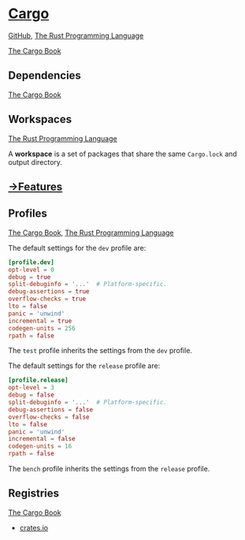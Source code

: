 # [Cargo](https://doc.rust-lang.org/cargo)
[GitHub](https://github.com/rust-lang/cargo), [The Rust Programming Language](https://doc.rust-lang.org/book/ch14-00-more-about-cargo.html)

[The Cargo Book](https://doc.rust-lang.org/cargo/index.html)

## Dependencies
[The Cargo Book](https://doc.rust-lang.org/cargo/reference/specifying-dependencies.html)

## Workspaces
[The Rust Programming Language](https://doc.rust-lang.org/book/ch14-03-cargo-workspaces.html)

A **workspace** is a set of packages that share the same `Cargo.lock` and output directory.

## [→Features](Conditional%20Compilation.md#cargo-features)

## Profiles
[The Cargo Book](https://doc.rust-lang.org/cargo/reference/profiles.html), [The Rust Programming Language](https://doc.rust-lang.org/book/ch14-01-release-profiles.html)

The default settings for the `dev` profile are:
```toml
[profile.dev]
opt-level = 0
debug = true
split-debuginfo = '...'  # Platform-specific.
debug-assertions = true
overflow-checks = true
lto = false
panic = 'unwind'
incremental = true
codegen-units = 256
rpath = false
```

The `test` profile inherits the settings from the `dev` profile.

The default settings for the `release` profile are:
```toml
[profile.release]
opt-level = 3
debug = false
split-debuginfo = '...'  # Platform-specific.
debug-assertions = false
overflow-checks = false
lto = false
panic = 'unwind'
incremental = false
codegen-units = 16
rpath = false
```

The `bench` profile inherits the settings from the `release` profile.

## Registries
[The Cargo Book](https://doc.rust-lang.org/cargo/reference/registries.html)

- [crates.io](https://crates.io/)